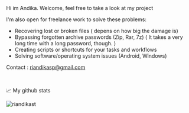 
<br/>
<br/>


Hi im Andika. Welcome, feel free to take a look at my project


I'm also open for freelance work to solve these problems:
- Recovering lost or broken files ( depens on how big the damage is)
- Bypassing forgotten archive passwords (Zip, Rar, 7z) ( It takes a very long time with a long password, though. )
- Creating scripts or shortcuts for your tasks and workflows
- Solving software/operating system issues (Android, Windows)


Contact : riandikasp@gmail.com

 


<br/>

📈 My github stats 

<p &nbsp; align="left"><img align="left" src="https://github-readme-stats.vercel.app/api/top-langs?username=riandikast&show_icons=true&locale=en&layout=compact&theme=cobalt&border_radius=15" alt="riandikast" /></p>

<br/>
<br/>







